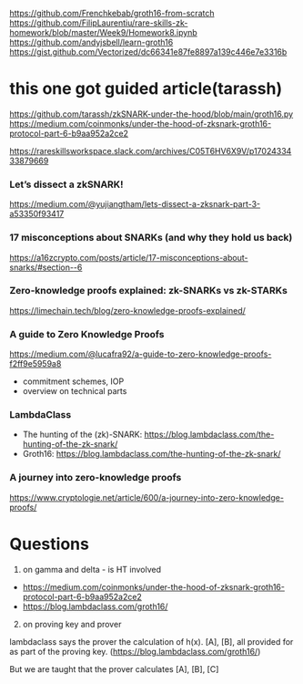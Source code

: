 https://github.com/Frenchkebab/groth16-from-scratch
https://github.com/FilipLaurentiu/rare-skills-zk-homework/blob/master/Week9/Homework8.ipynb
https://github.com/andyjsbell/learn-groth16
https://gist.github.com/Vectorized/dc66341e87fe8897a139c446e7e3316b

# this one got guided article(tarassh)
https://github.com/tarassh/zkSNARK-under-the-hood/blob/main/groth16.py
https://medium.com/coinmonks/under-the-hood-of-zksnark-groth16-protocol-part-6-b9aa952a2ce2

https://rareskillsworkspace.slack.com/archives/C05T6HV6X9V/p1702433433879669


### Let’s dissect a zkSNARK!

https://medium.com/@yujiangtham/lets-dissect-a-zksnark-part-3-a53350f93417

### 17 misconceptions about SNARKs (and why they hold us back)

https://a16zcrypto.com/posts/article/17-misconceptions-about-snarks/#section--6

### Zero-knowledge proofs explained: zk-SNARKs vs zk-STARKs

https://limechain.tech/blog/zero-knowledge-proofs-explained/

### A guide to Zero Knowledge Proofs

https://medium.com/@lucafra92/a-guide-to-zero-knowledge-proofs-f2ff9e5959a8
- commitment schemes, IOP
- overview on technical parts

### LambdaClass

- The hunting of the (zk)-SNARK: https://blog.lambdaclass.com/the-hunting-of-the-zk-snark/
- Groth16: https://blog.lambdaclass.com/the-hunting-of-the-zk-snark/


### A journey into zero-knowledge proofs
https://www.cryptologie.net/article/600/a-journey-into-zero-knowledge-proofs/


# Questions

1. on gamma and delta - is HT involved
- https://medium.com/coinmonks/under-the-hood-of-zksnark-groth16-protocol-part-6-b9aa952a2ce2
- https://blog.lambdaclass.com/groth16/

2. on proving key and prover

lambdaclass says the prover the calculation of h(x). [A], [B], all provided for as part of the proving key.
(https://blog.lambdaclass.com/groth16/)

But we are taught that the prover calculates [A], [B], [C]